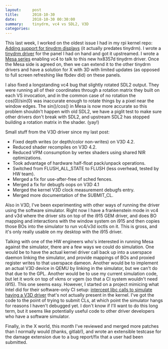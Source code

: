 ```yaml
---
layout:     post
title:      2018-10-30
date:       2018-10-30 00:30:00
summary:    tinydrm, vc4 vs SDL2, V3D
categories: 
---
```


This last week, I worked on the oldest issue I had in my rpi kernel
repo: [Adding support for tinydrm
displays](https://github.com/anholt/linux/issues/10) (it actually
predates tinydrm).  I wrote a [tinydrm
driver](https://patchwork.freedesktop.org/series/51479/) for the panel
I had on hand and got it upstreamed.  I wrote a [Mesa
series](https://gitlab.freedesktop.org/anholt/mesa/commits/kmsro)
enabling vc4 to talk to this new hx8357d tinydrm driver.  Once the
Mesa side is agreed on, then we can extend it to the other tinydrm
drivers and have a solution for X with 3D with limited updates (as
opposed to full screen refreshing like fbdev did) on these panels.

I also fixed a longstanding vc4 bug that slightly rotated SDL2 output.
They were running all of their coordinates through a rotation matrix
they built on each VS invocation, and in the common case of no
rotation the cos(0)/sin(0) was inaccurate enough to rotate things by a
pixel near the window edges.  The sin()/cos() in Mesa is now more
accurate so this problem shouldn't happen with old SDL2, we have a
piglit test to make sure other drivers don't break with SDL2, and
upstream SDL2 has stopped building a rotation matrix in the
shader. (yay!)

Small stuff from the V3D driver since my last post:

- Fixed depth writes (or depth/color non-writes) on V3D 4.2.
- Reduced shader recompiles on V3D 4.2.
- Reduced VPM consumption by vertex shaders using shared NIR optimizations.
- Took advantage of hardware half-float pack/unpack operations.
- Switched from FLUSH_ALL_STATE to FLUSH (less overhead, tested by HW team).
- Merged a fix for use-after-free of sched fences.
- Merged a fix for debugfs oops on V3D 4.1
- Merged the kernel V3D clock measurement debugfs entry.
- Merged more documentation of the SUBMIT_CL.

Also in V3D, I've been experimenting with other ways of running the
driver using the software simulator.  Right now I have a frankenstein
mode in vc4 and v3d where the driver sits on top of the i915 GEM
driver, and does BO mapping and interactions with the window system on
i915 and then copies those BOs into the simulator to run vc4/v3d
ioctls on it.  This is gross, and it's only really usable on my
desktop with the i915 driver.

Talking with one of the HW engineers who's interested in running Mesa
against the simulator, there are a few ways we could do simulation.
One would be to have the actual kernel driver call back up into a
userspace daemon linking the simulator, and provide mappings of BOs
and proxied register writes to that userspace dameon.  Another would
be to implement an actual V3D device in QEMU by linking in the
simulator, but we can't do that due to the GPL.  Another would be to
use my current simulation code, but let it work on top of vkms or vgem
(so that a CI system wouldn't need i915).  This one seems easy.
However, I started on a project mimicing what Intel did for their
software-only CI setup: [intercept libc calls to simulate having a V3D
driver](https://gitlab.freedesktop.org/anholt/mesa/commits/drm-shim)
that's not actually present in the kernel.  I've got the code to the
point of trying to submit CLs, at which point the simulator hangs for
reasons I haven't debugged yet.  I don't know if I'll want to do this
long term, but it seems like potentially useful code to other driver
developers who have a software simulator.

Finally, in the X world, this month I've reviewed and merged more
patches than I normally would (thanks, gitlab!), and wrote an
extensible testcase for the damage extension due to a bug report/fix
that a user had been submitted.
